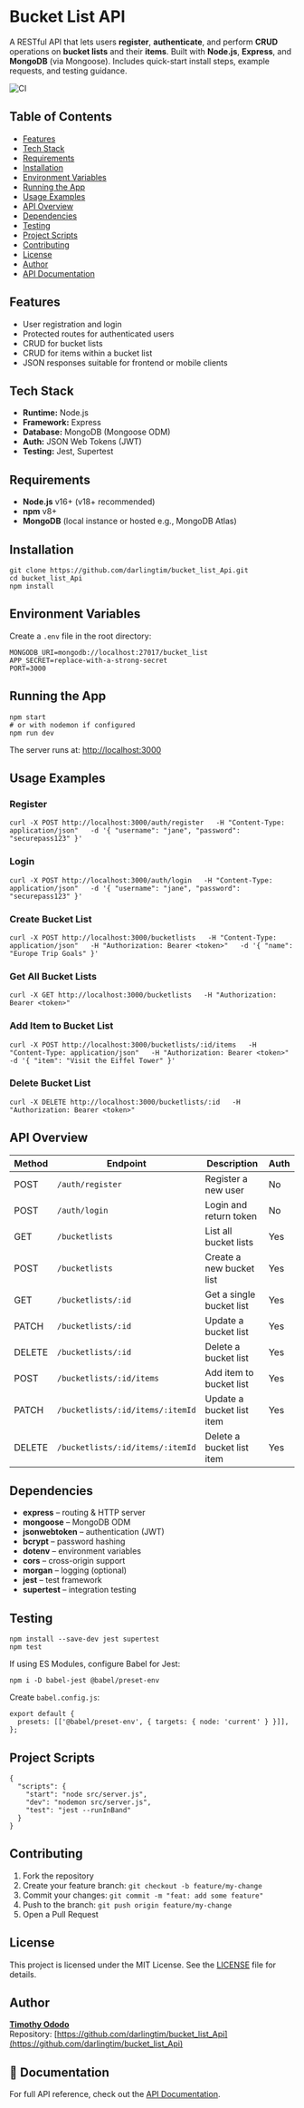 ﻿# Bucket List API

A RESTful API that lets users **register**, **authenticate**, and perform **CRUD** operations on **bucket lists** and their **items**. Built with **Node.js**, **Express**, and **MongoDB** (via Mongoose). Includes quick-start install steps, example requests, and testing guidance.

![CI](https://github.com/darlingtim/bucket_list_Api/actions/workflows/ci.yml/badge.svg)

## Table of Contents
- [Features](#features)  
- [Tech Stack](#tech-stack)  
- [Requirements](#requirements)  
- [Installation](#installation)  
- [Environment Variables](#environment-variables)  
- [Running the App](#running-the-app)  
- [Usage Examples](#usage-examples)  
- [API Overview](#api-overview)  
- [Dependencies](#dependencies)  
- [Testing](#testing)  
- [Project Scripts](#project-scripts)  
- [Contributing](#contributing)  
- [License](#license)  
- [Author](#author)  
- [API Documentation](#documentation)


## Features
- User registration and login  
- Protected routes for authenticated users  
- CRUD for bucket lists  
- CRUD for items within a bucket list  
- JSON responses suitable for frontend or mobile clients  

## Tech Stack
- **Runtime:** Node.js  
- **Framework:** Express  
- **Database:** MongoDB (Mongoose ODM)  
- **Auth:** JSON Web Tokens (JWT)  
- **Testing:** Jest, Supertest  

## Requirements
- **Node.js** v16+ (v18+ recommended)  
- **npm** v8+  
- **MongoDB** (local instance or hosted e.g., MongoDB Atlas)  

## Installation
```
git clone https://github.com/darlingtim/bucket_list_Api.git
cd bucket_list_Api
npm install
```

## Environment Variables
Create a `.env` file in the root directory:

```
MONGODB_URI=mongodb://localhost:27017/bucket_list
APP_SECRET=replace-with-a-strong-secret
PORT=3000
```

## Running the App
```
npm start
# or with nodemon if configured
npm run dev
```

The server runs at: [http://localhost:3000](http://localhost:3000)

## Usage Examples

### Register
```
curl -X POST http://localhost:3000/auth/register   -H "Content-Type: application/json"   -d '{ "username": "jane", "password": "securepass123" }'
```

### Login
```
curl -X POST http://localhost:3000/auth/login   -H "Content-Type: application/json"   -d '{ "username": "jane", "password": "securepass123" }'
```

### Create Bucket List
```
curl -X POST http://localhost:3000/bucketlists   -H "Content-Type: application/json"   -H "Authorization: Bearer <token>"   -d '{ "name": "Europe Trip Goals" }'
```

### Get All Bucket Lists
```
curl -X GET http://localhost:3000/bucketlists   -H "Authorization: Bearer <token>"
```

### Add Item to Bucket List
```
curl -X POST http://localhost:3000/bucketlists/:id/items   -H "Content-Type: application/json"   -H "Authorization: Bearer <token>"   -d '{ "item": "Visit the Eiffel Tower" }'
```

### Delete Bucket List
```
curl -X DELETE http://localhost:3000/bucketlists/:id   -H "Authorization: Bearer <token>"
```

## API Overview
| Method | Endpoint                          | Description                  | Auth |
|--------|-----------------------------------|------------------------------|------|
| POST   | `/auth/register`                  | Register a new user          | No   |
| POST   | `/auth/login`                     | Login and return token       | No   |
| GET    | `/bucketlists`                    | List all bucket lists        | Yes  |
| POST   | `/bucketlists`                    | Create a new bucket list     | Yes  |
| GET    | `/bucketlists/:id`                | Get a single bucket list     | Yes  |
| PATCH  | `/bucketlists/:id`                | Update a bucket list         | Yes  |
| DELETE | `/bucketlists/:id`                | Delete a bucket list         | Yes  |
| POST   | `/bucketlists/:id/items`          | Add item to bucket list      | Yes  |
| PATCH  | `/bucketlists/:id/items/:itemId`  | Update a bucket list item    | Yes  |
| DELETE | `/bucketlists/:id/items/:itemId`  | Delete a bucket list item    | Yes  |

## Dependencies
- **express** – routing & HTTP server  
- **mongoose** – MongoDB ODM  
- **jsonwebtoken** – authentication (JWT)  
- **bcrypt** – password hashing  
- **dotenv** – environment variables  
- **cors** – cross-origin support  
- **morgan** – logging (optional)  
- **jest** – test framework  
- **supertest** – integration testing  

## Testing
```
npm install --save-dev jest supertest
npm test
```

If using ES Modules, configure Babel for Jest:

```
npm i -D babel-jest @babel/preset-env
```

Create `babel.config.js`:
```
export default {
  presets: [['@babel/preset-env', { targets: { node: 'current' } }]],
};
```

## Project Scripts
```
{
  "scripts": {
    "start": "node src/server.js",
    "dev": "nodemon src/server.js",
    "test": "jest --runInBand"
  }
}
```

## Contributing
1. Fork the repository  
2. Create your feature branch: `git checkout -b feature/my-change`  
3. Commit your changes: `git commit -m "feat: add some feature"`  
4. Push to the branch: `git push origin feature/my-change`  
5. Open a Pull Request  

## License
This project is licensed under the MIT License. See the [LICENSE](LICENSE) file for details.

## Author
**[Timothy Ododo](https://github.com/darlingtim)**  
Repository: [https://github.com/darlingtim/bucket_list_Api](https://github.com/darlingtim/bucket_list_Api)

## 📖 Documentation
For full API reference, check out the [API Documentation](./docs/API-docs.md).

